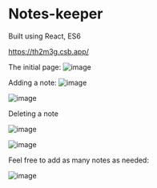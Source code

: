 # Notes-keeper

Built using React, ES6

https://th2m3g.csb.app/

The initial page:
![image](https://user-images.githubusercontent.com/85099151/178149837-d4d4075b-7d95-4151-80d3-368d7d67cfa2.png)

Adding a note:
![image](https://user-images.githubusercontent.com/85099151/178149876-404e5d53-f39e-46a8-acec-bdfccadb4d5f.png)

![image](https://user-images.githubusercontent.com/85099151/178150071-bb01adbc-f8ab-4663-bf4d-a0da9d3fd6ae.png)

Deleting a note

![image](https://user-images.githubusercontent.com/85099151/178150110-3ffc76d1-984e-4947-8340-4feb1f031f22.png)

![image](https://user-images.githubusercontent.com/85099151/178150126-5330ba7c-10e9-4b0e-81a5-b692dba3710c.png)

Feel free to add as many notes as needed:

![image](https://user-images.githubusercontent.com/85099151/178150172-ee6171a7-debe-4172-b22a-a56a6a1ceb01.png)
